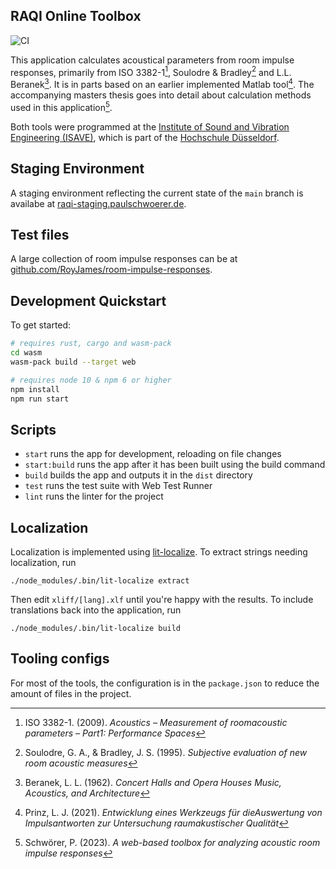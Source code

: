 ## RAQI Online Toolbox

![CI](https://github.com/paulschwoerer/raqi-online-toolbox/actions/workflows/ci.yml/badge.svg)

This application calculates acoustical parameters from room impulse responses, primarily from ISO 3382-1[^1], Soulodre & Bradley[^2] and L.L. Beranek[^3].
It is in parts based on an earlier implemented Matlab tool[^4].
The accompanying masters thesis goes into detail about calculation methods used in this application[^5].

Both tools were programmed at the [Institute of Sound and Vibration Engineering​ (ISAVE)](https://isave.hs-duesseldorf.de/), which is part of the [Hochschule Düsseldorf](https://hs-duesseldorf.de/).

[^1]: ISO 3382-1. (2009). *Acoustics – Measurement of roomacoustic parameters – Part1: Performance Spaces*
[^2]: Soulodre, G. A., & Bradley, J. S. (1995). *Subjective evaluation of new room acoustic measures*
[^3]: Beranek, L. L. (1962). *Concert Halls and Opera Houses Music, Acoustics, and Architecture*
[^4]: Prinz, L. J. (2021). *Entwicklung eines Werkzeugs für dieAuswertung von Impulsantworten zur Untersuchung raumakustischer Qualität*
[^5]: Schwörer, P. (2023). *A web-based toolbox for analyzing acoustic room impulse responses*

## Staging Environment

A staging environment reflecting the current state of the `main` branch is availabe at [raqi-staging.paulschwoerer.de](https://raqi-staging.paulschwoerer.de/).

## Test files

A large collection of room impulse responses can be at [github.com/RoyJames/room-impulse-responses](https://github.com/RoyJames/room-impulse-responses).

## Development Quickstart

To get started:

```sh
# requires rust, cargo and wasm-pack
cd wasm
wasm-pack build --target web

# requires node 10 & npm 6 or higher
npm install
npm run start
```

## Scripts

- `start` runs the app for development, reloading on file changes
- `start:build` runs the app after it has been built using the build command
- `build` builds the app and outputs it in the `dist` directory
- `test` runs the test suite with Web Test Runner
- `lint` runs the linter for the project

## Localization

Localization is implemented using [lit-localize](https://lit.dev/docs/localization/overview/).
To extract strings needing localization, run

```shell
./node_modules/.bin/lit-localize extract
```

Then edit `xliff/[lang].xlf` until you're happy with the results.
To include translations back into the application, run

```shell
./node_modules/.bin/lit-localize build
```

## Tooling configs

For most of the tools, the configuration is in the `package.json` to reduce the amount of files in the project.
